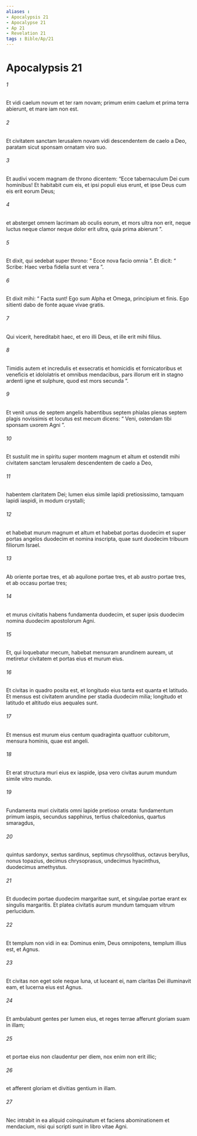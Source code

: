 ```yaml
---
aliases : 
- Apocalypsis 21
- Apocalypse 21
- Ap 21
- Revelation 21
tags : Bible/Ap/21
---
```


# Apocalypsis 21

###### 1
Et vidi caelum novum et ter ram novam; primum enim caelum et prima terra abierunt, et mare iam non est. 
###### 2
Et civitatem sanctam Ierusalem novam vidi descendentem de caelo a Deo, paratam sicut sponsam ornatam viro suo. 
###### 3
Et audivi vocem magnam de throno dicentem: “Ecce tabernaculum Dei cum hominibus! Et habitabit cum eis, et ipsi populi eius erunt, et ipse Deus cum eis erit eorum Deus; 
###### 4
et absterget omnem lacrimam ab oculis eorum, et mors ultra non erit, neque luctus neque clamor neque dolor erit ultra, quia prima abierunt ”.
###### 5
Et dixit, qui sedebat super throno: “ Ecce nova facio omnia ”. Et dicit: “ Scribe: Haec verba fidelia sunt et vera ”. 
###### 6
Et dixit mihi: “ Facta sunt! Ego sum Alpha et Omega, principium et finis. Ego sitienti dabo de fonte aquae vivae gratis. 
###### 7
Qui vicerit, hereditabit haec, et ero illi Deus, et ille erit mihi filius. 
###### 8
Timidis autem et incredulis et exsecratis et homicidis et fornicatoribus et veneficis et idololatris et omnibus mendacibus, pars illorum erit in stagno ardenti igne et sulphure, quod est mors secunda ”.
###### 9
Et venit unus de septem angelis habentibus septem phialas plenas septem plagis novissimis et locutus est mecum dicens: “ Veni, ostendam tibi sponsam uxorem Agni ”. 
###### 10
Et sustulit me in spiritu super montem magnum et altum et ostendit mihi civitatem sanctam Ierusalem descendentem de caelo a Deo, 
###### 11
habentem claritatem Dei; lumen eius simile lapidi pretiosissimo, tamquam lapidi iaspidi, in modum crystalli; 
###### 12
et habebat murum magnum et altum et habebat portas duodecim et super portas angelos duodecim et nomina inscripta, quae sunt duodecim tribuum filiorum Israel. 
###### 13
Ab oriente portae tres, et ab aquilone portae tres, et ab austro portae tres, et ab occasu portae tres; 
###### 14
et murus civitatis habens fundamenta duodecim, et super ipsis duodecim nomina duodecim apostolorum Agni.
###### 15
Et, qui loquebatur mecum, habebat mensuram arundinem auream, ut metiretur civitatem et portas eius et murum eius. 
###### 16
Et civitas in quadro posita est, et longitudo eius tanta est quanta et latitudo. Et mensus est civitatem arundine per stadia duodecim milia; longitudo et latitudo et altitudo eius aequales sunt. 
###### 17
Et mensus est murum eius centum quadraginta quattuor cubitorum, mensura hominis, quae est angeli. 
###### 18
Et erat structura muri eius ex iaspide, ipsa vero civitas aurum mundum simile vitro mundo. 
###### 19
Fundamenta muri civitatis omni lapide pretioso ornata: fundamentum primum iaspis, secundus sapphirus, tertius chalcedonius, quartus smaragdus, 
###### 20
quintus sardonyx, sextus sardinus, septimus chrysolithus, octavus beryllus, nonus topazius, decimus chrysoprasus, undecimus hyacinthus, duodecimus amethystus. 
###### 21
Et duodecim portae duodecim margaritae sunt, et singulae portae erant ex singulis margaritis. Et platea civitatis aurum mundum tamquam vitrum perlucidum.
###### 22
Et templum non vidi in ea: Dominus enim, Deus omnipotens, templum illius est, et Agnus. 
###### 23
Et civitas non eget sole neque luna, ut luceant ei, nam claritas Dei illuminavit eam, et lucerna eius est Agnus. 
###### 24
Et ambulabunt gentes per lumen eius, et reges terrae afferunt gloriam suam in illam; 
###### 25
et portae eius non claudentur per diem, nox enim non erit illic; 
###### 26
et afferent gloriam et divitias gentium in illam. 
###### 27
Nec intrabit in ea aliquid coinquinatum et faciens abominationem et mendacium, nisi qui scripti sunt in libro vitae Agni.
